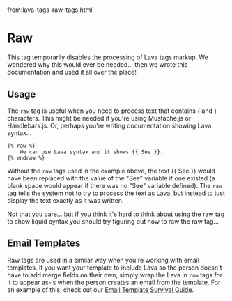# 
from:lava-tags-raw-tags.html

Raw
===

This tag temporarily disables the processing of Lava tags markup. We wondered why this would ever be needed... then we wrote this documentation and used it all over the place!

Usage
-----

The `raw` tag is useful when you need to process text that contains { and } characters. This might be needed if you're using Mustache.js or Handlebars.js. Or, perhaps you're writing documentation showing Lava syntax...

```
{% raw %}
    We can use Lava syntax and it shows {{ See }}.
{% endraw %}
```

Without the `raw` tags used in the example above, the text {{ See }} would have been replaced with the value of the "See" variable if one existed (a blank space would appear if there was no "See" variable defined). The `raw` tag tells the system not to try to process the text as Lava, but instead to just display the text exactly as it was written.

Not that you care... but if you think it's hard to think about using the raw tag to show liquid syntax you should try figuring out how to raw the raw tag...

Email Templates
---------------

Raw tags are used in a similar way when you're working with email templates. If you want your template to include Lava so the person doesn't have to add merge fields on their own, simply wrap the Lava in `raw` tags for it to appear as-is when the person creates an email from the template. For an example of this, check out our [Email Template Survival Guide](https://community.rockrms.com/documentation/bookcontent/34#configuringthemecustomization).